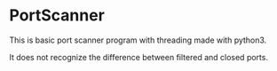 # PortScanner
This is basic port scanner program with threading made with python3.

It does not recognize the difference between filtered and closed ports.
